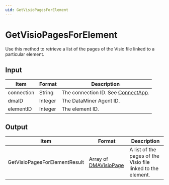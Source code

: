 ```yaml
---
uid: GetVisioPagesForElement
---
```


# GetVisioPagesForElement

Use this method to retrieve a list of the pages of the Visio file linked to a particular element.

## Input

| Item       | Format  | Description                                           |
|------------|---------|-------------------------------------------------------|
| connection | String  | The connection ID. See [ConnectApp](xref:ConnectApp). |
| dmaID      | Integer | The DataMiner Agent ID.                               |
| elementID  | Integer | The element ID.                                       |

## Output

| Item | Format | Description |
|--|--|--|
| GetVisioPagesForElementResult | Array of [DMAVisioPage](xref:DMAVisioPage) | A list of the pages of the Visio file linked to the element. |
